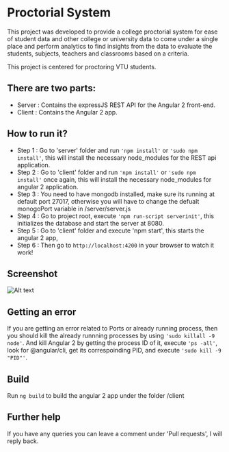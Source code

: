 # Proctorial System

This project was developed to provide a college proctorial system for ease of student data and other college or university data to come under a single place and perform analytics to find insights from the data to evaluate the students, subjects, teachers and classrooms based on a criteria.

This project is centered for proctoring VTU students.

## There are two parts:
 * Server : Contains the expressJS REST API for the Angular 2 front-end.
 * Client : Contains the Angular 2 app.
  
## How to run it?
* Step 1 : Go to 'server' folder and run ```'npm install'``` or ```'sudo npm install'```, this will install the necessary node_modules for the REST api application.
* Step 2 : Go to 'client' folder and run ```'npm install'``` or ```'sudo npm install'``` once again, this will install the necessary node_modules for angular 2 application.
* Step 3 : You need to have mongodb installed, make sure its running at default port 27017, otherwise you will have to change the defualt monogoPort variable in /server/server.js
* Step 4 : Go to project root, execute ```'npm run-script serverinit'```, this initializes the database and start the server at 8080.
* Step 5 : Go to 'client' folder and execute 'npm start', this starts the angular 2 app, 
* Step 6 : Then go to ```http://localhost:4200``` in your browser to watch it work!

## Screenshot

![Alt text](../screenshot.png?raw=true "Optional Title")
  
## Getting an error
  If you are getting an error related to Ports or already running process, then you should kill the already runnning processes by using ```'sudo killall -9 node'```. And kill Angular 2 by getting the process ID of it, execute ```'ps -all'```, look for @angular/cli, get its correspoinding PID, and execute ```'sudo kill -9 "PID"'```.

## Build

Run `ng build` to build the angular 2 app under the folder /client

## Further help

If you have any queries you can leave a comment under 'Pull requests', I will reply back. 
